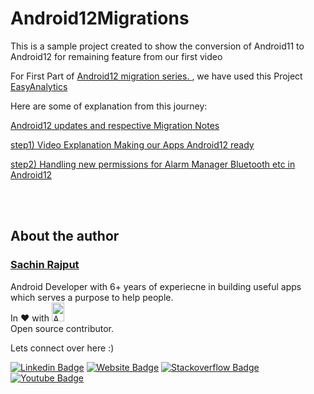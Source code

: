 # Android12Migrations
This is a sample project created to show the conversion of Android11 to Android12 for remaining feature from our first video

For First Part of <a href="https://www.youtube.com/watch?v=X9IfLFLaVKI">Android12 migration series. </a>, we have used this Project <a href="https://github.com/droid-lover/EasyAnalytics"> EasyAnalytics</a>


Here are some of explanation from this journey:

<a href="https://medium.com/native-mobile-bits/lets-use-android-12-migration-of-our-android-apps-to-android12-api-31-af329b6829d0"> Android12 updates and respective Migration Notes </a> 

<a href="https://www.youtube.com/watch?v=X9IfLFLaVKI">step1) Video Explanation Making our Apps Android12 ready </a> 

<a href="https://youtu.be/gTXv3948SCU">step2) Handling new permissions for Alarm Manager Bluetooth etc in Android12 </a> 






</br>

</br>


## About the author
### <a href="https://iamsachinrajput.medium.com/"> Sachin Rajput</a>
  Android Developer with 6+ years of experiecne in building useful apps which serves a purpose to help people. <br/>
  In :heart: with <img src="https://github.com/myJarvis/EasyAnalytics/blob/master/images/android.png" alt="Android" width=20  height=30> </br> Open source contributor.
  
Lets connect over here :) 
  
[![Linkedin Badge](https://img.shields.io/badge/-LinkedIn-0e76a8?style=flat-square&logo=Linkedin&logoColor=white)](https://www.linkedin.com/in/sachin-rajput-998b48105/)
[![Website Badge](https://img.shields.io/badge/Medium-3b5998?style=flat-square&logo=google-chrome&logoColor=white)](https://droid-lover.medium.com/)
[![Stackoverflow Badge](https://img.shields.io/badge/-Stackoverflow-FFA500?style=flat-square&logo=Stackoverflow&logoColor=orange)](https://stackoverflow.com/users/7193506/sachin)
[![Youtube Badge](https://img.shields.io/badge/YouTube-FF0000?style=for-the-badge&logo=youtube&logoColor=white)](https://www.youtube.com/channel/UCTjQSpx2waqXTC37AgM8qyA)



